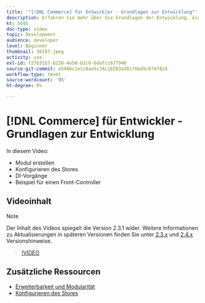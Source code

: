 ```yaml
---
title: '"[!DNL Commerce] für Entwickler - Grundlagen zur Entwicklung"'
description: Erfahren Sie mehr über die Grundlagen der Entwicklung, einschließlich der Erstellung eines Moduls, der Konfiguration Ihres Stores, der ID-Vorgänge und eines Beispiel für einen Front-Controller.
kt: 5695
doc-type: video
topic: Development
audience: developer
level: Beginner
thumbnail: 36197.jpeg
activity: use
exl-id: f27b31b7-6226-4e58-b2c0-6dafcc677940
source-git-commit: e540bc1e1c8ae5c34c16503a381f6bd5c674f824
workflow-type: tm+mt
source-wordcount: '95'
ht-degree: 0%

---
```


# [!DNL Commerce] für Entwickler - Grundlagen zur Entwicklung

In diesem Video:

- Modul erstellen
- Konfigurieren des Stores
- DI-Vorgänge
- Beispiel für einen Front-Controller

## Videoinhalt

>[!NOTE]
>
>Der Inhalt des Videos spiegelt die Version 2.3.1 wider. Weitere Informationen zu Aktualisierungen in späteren Versionen finden Sie unter [ 2.3.x](https://devdocs.magento.com/guides/v2.3/release-notes/bk-release-notes.html) und [2.4.x](https://devdocs.magento.com/guides/v2.4/release-notes/bk-release-notes.html) Versionshinweise.

>[!VIDEO](https://video.tv.adobe.com/v/36197?quality=12&learn=on)

## Zusätzliche Ressourcen

- [Erweiterbarkeit und Modularität](https://devdocs.magento.com/guides/v2.4/architecture/extensibility.html)
- [Konfigurieren des Stores](https://devdocs.magento.com/cloud/configure/configuration-overview.html)

